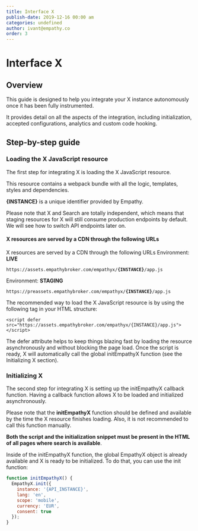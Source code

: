 ```yaml
---
title: Interface X
publish-date: 2019-12-16 00:00 am
categories: undefined
author: ivant@empathy.co
order: 3
---
```


# Interface X

## Overview
This guide is designed to help you integrate your X instance autonomously once it has been fully instrumented.

It provides detail on all the aspects of the integration, including initialization, accepted configurations, analytics and custom code hooking.

## Step-by-step guide
### Loading the X JavaScript resource
The first step for integrating X is loading the X JavaScript resource.

This resource contains a webpack bundle with all the logic, templates, styles and dependencies.

**{INSTANCE}** is a unique identifier provided by Empathy.

Please note that X and Search are totally independent, which means that staging resources for X will still consume production endpoints by default. We will see how to switch API endpoints later on.

#### X resources are served by a CDN through the following URLs
X resources are served by a CDN through the following URLs
Environment: **LIVE**

`https://assets.empathybroker.com/empathyx/`**`{INSTANCE}`**`/app.js`

Environment: **STAGING**

`https://preassets.empathybroker.com/empathyx/`**`{INSTANCE}`**`/app.js`

The recommended way to load the X JavaScript resource is by using the following tag in your HTML structure:

`<script defer src="https://assets.empathybroker.com/empathyx/{INSTANCE}/app.js"></script>`

The defer attribute helps to keep things blazing fast by loading the resource asynchronously and without blocking the page load. Once the script is ready, X will automatically call the global initEmpathyX function (see the Initializing X section).
### Initializing X
The second step for integrating X is setting up the initEmpathyX callback function. Having a callback function allows X to be loaded and initialized asynchronously.

Please note that the **initEmpathyX** function should be defined and available by the time the X resource finishes loading. Also, it is not recommended to call this function manually.

**Both the script and the initialization snippet must be present in the HTML of all pages where search is available**.

Inside of the initEmpathyX function, the global EmpathyX object is already available and X is ready to be initialized. To do that, you can use the init function:
```javascript
function initEmpathyX() {
  EmpathyX.init({
    instance: '{API_INSTANCE}',
    lang: 'en',
    scope: 'mobile',
    currency: 'EUR',
    consent: true
  });
}
```

